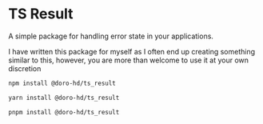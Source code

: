 # TS Result
A simple package for handling error state in your applications.

I have written this package for myself as I often end up creating something similar to this, however, you are more than welcome to use it at your own discretion

```bash
npm install @doro-hd/ts_result
```

```bash
yarn install @doro-hd/ts_result
```

```bash
pnpm install @doro-hd/ts_result
```
